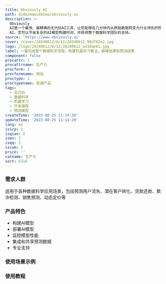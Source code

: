 ```yaml
---
title: Obviously AI
path: didaimawudaima/obviously-ai
description: >-
  Obviously
  AI是一个最快、最精确的无代码AI工具，让您能够在几分钟内从原始数据转变为行业领先的预测模型，而不是几个月。它包括构建突破性的AI模型、将模型部署到生产环境、监控模型性能、集成和共享预测数据以及专业支持等功能。通过Obviously
  AI，您可以节省复杂的AI模型构建时间，并获得整个数据科学团队的支持。
source: 'https://www.obviously.ai'
cover: /cover/20240612/6/12/20240612_99d702e2.jpg
logo: /logo/20240612/6/12/20240612_a43dae61.jpg
label: 一键完成整个数据科学流程，构建机器学习算法，解释结果和预测结果
component: false
procattr: 1
procattrname: 生产力
procform: 1
procformname: 网站
proctype: 1
proctypename: 普通产品
tags:
  - 无代码
  - 数据科学
  - 机器学习
  - 开发编程
  - 预测模型
createTime: '2023-08-25 11:14:20'
updateTime: '2023-08-25 11:14:20'
lang: en
isicp: 2
isqian: 2
iswx: 2
isqq: 2
iscom: 2
price: ''
catname: 生产力
sort: 6316
---
```




### 需求人群
适用于各种数据科学应用场景，包括预测用户流失、潜在客户转化、贷款还款、欺诈检测、销售预测、动态定价等

### 产品特色
- 构建AI模型
- 部署AI模型
- 监控模型性能
- 集成和共享预测数据
- 专业支持

### 使用场景示例


### 使用教程


  
